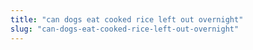 ```yaml
---
title: "can dogs eat cooked rice left out overnight"
slug: "can-dogs-eat-cooked-rice-left-out-overnight"
---
```



